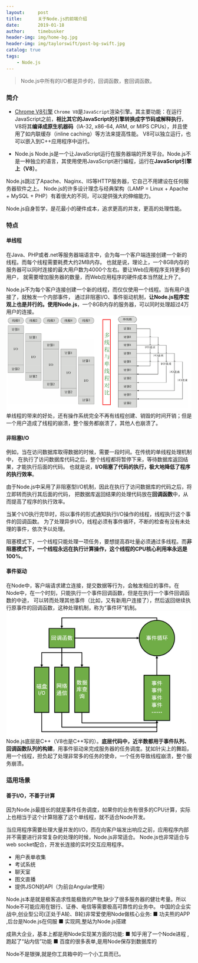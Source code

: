 ```yaml
---
layout:     post
title:      关于Node.js的前端介绍
date:       2019-01-18
author:     timebusker
header-img: img/home-bg.jpg
header-img: img/taylorswift/post-bg-swift.jpg
catalog: true
tags:
    - Node.js
---
```

> Node.js中所有的I/O都是异步的，回调函数，套回调函数。

### 简介
- [Chrome V8引擎](https://blog.csdn.net/xiangzhihong8/article/details/74996757)
`Chrome V8`是`JavaScript`渲染引擎。其主要功能：在运行JavaScript之前，**相比其它的JavaScript的引擎转换成字节码或解释执行**，
V8将其**编译成原生机器码**（IA-32, x86-64, ARM, or MIPS CPUs），并且使用了如内联缓存（inline caching）等方法来提高性能。
V8可以独立运行，也可以嵌入到C++应用程序中运行。  

- Node.js
Node.js是一个让JavaScript运行在服务器端的开发平台。Node.js不是一种独立的语言，其使用使用JavaScript进行编程，运行在**JavaScript引擎上（V8）**。

Node.js跳过了Apache、Naginx、IIS等HTTP服务器，它自己不用建设在任何服务器软件之上。
Node.js的许多设计理念与经典架构（LAMP = Linux + Apache + MySQL + PHP）有着很大的不同，可以提供强大的伸缩能力。

Node.js自身哲学，是花最小的硬件成本，追求更高的并发，更高的处理性能。

### 特点
#### 单线程
在Java、PHP或者.net等服务器端语言中，会为每一个客户端连接创建一个新的线程。而每个线程需要耗费大约2MB内存。
也就是说，理论上，一个8GB内存的服务器可以同时连接的最大用户数为4000个左右。要让Web应用程序支持更多的用户，
就需要增加服务器的数量，而Web应用程序的硬件成本当然就上升了。

Node.js不为每个客户连接创建一个新的线程，而仅仅使用一个线程。当有用户连接了，就触发一个内部事件，
通过非阻塞I/O、事件驱动机制，**让Node.js程序宏观上也是并行的。使用Node.js**，一个8GB内存的服务器，可以同时处理超过4万用户的连接。
![image](https://raw.githubusercontent.com/timebusker/timebusker.github.io/master/img/node.js/单线程与多线程对比.png?raw=true)
单线程的带来的好处，还有操作系统完全不再有线程创建、销毁的时间开销；但是一个用户造成了线程的崩溃，整个服务都崩溃了，其他人也崩溃了。

#### 非阻塞I/O
例如，当在访问数据库取得数据的时候，需要一段时间。在传统的单线程处理机制中，
在执行了访问数据库代码之后，整个线程都将暂停下来，等待数据库返回结果，才能执行后面的代码。
也就是说，**I/O阻塞了代码的执行，极大地降低了程序的执行效率**。

由于Node.js中采用了非阻塞型I/O机制，因此在执行了访问数据库的代码之后，将立即转而执行其后面的代码，
把数据库返回结果的处理代码放在**回调函数**中，从而提高了程序的执行效率。

当某个I/O执行完毕时，将以事件的形式通知执行I/O操作的线程，线程执行这个事件的回调函数。
为了处理异步I/O，线程必须有事件循环，不断的检查有没有未处理的事件，依次予以处理。

阻塞模式下，一个线程只能处理一项任务，要想提高吞吐量必须通过多线程。而**非阻塞模式下，一个线程永远在执行计算操作，这个线程的CPU核心利用率永远是100%**。

#### 事件驱动
在Node中，客户端请求建立连接，提交数据等行为，会触发相应的事件。在Node中，在一个时刻，只能执行一个事件回调函数，但是在执行一个事件回调函数的中途，
可以转而处理其他事件（比如，又有新用户连接了），然后返回继续执行原事件的回调函数，这种处理机制，称为“事件环”机制。
![image](https://raw.githubusercontent.com/timebusker/timebusker.github.io/master/img/node.js/nodejs事件环.png?raw=true)
Node.js底层是C++（V8也是C++写的）。**底层代码中，近半数都用于事件队列、回调函数队列的构建**，用事件驱动来完成服务器的任务调度。犹如针尖上的舞蹈，用一个线程，担负起了处理非常多的任务的使命，一个任务导致线程崩溃，整个服务崩溃。

### 适用场景
#### 善于I/O，不善于计算
因为Node.js最擅长的就是事件任务调度，如果你的业务有很多的CPU计算，实际上也相当于这个计算阻塞了这个单线程，就不适合Node开发。

当应用程序需要处理大量并发的I/O，而在向客户端发出响应之前，应用程序内部并不需要进行非常复杂的处理的时候，Node.js非常适合。
Node.js也非常适合与web socket配合，开发长连接的实时交互应用程序。

- 用户表单收集
- 考试系统
- 聊天室
- 图文直播
- 提供JSON的API（为前台Angular使用）


Node.js本是就是极客追求性能极致的产物,缺少了很多服务器的健壮考量。所以Node不可能应用在银行、证券、电信等需要极高可靠性的业务中。
中国的企业实战中,创业型公司(正处于A轮、B轮)非常爱使用Node做核心业务:
■ 功夫熊的APP ,后台是Node.js在伺服
■ 实现网,整站为Node.js搭建

成熟大企业，基本上都是用Node实现某方面的功能:
■ 知乎用了一个Node进程 , 跑起了“站内信”功能
■ 百度的很多表单,是用Node保存到数据库的

Node不是银弹,就是你工具箱中的一个小工具而已。


